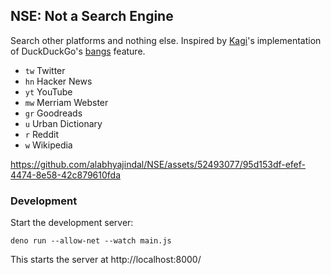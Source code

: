 ## NSE: Not a Search Engine

Search other platforms and nothing else. Inspired by [Kagi](https://help.kagi.com/kagi/features/bangs.html)'s implementation of DuckDuckGo's [bangs](https://duckduckgo.com/bangs) feature.

- `tw` Twitter
- `hn` Hacker News
- `yt` YouTube
- `mw` Merriam Webster
- `gr` Goodreads
- `u` Urban Dictionary
- `r` Reddit
- `w` Wikipedia

https://github.com/alabhyajindal/NSE/assets/52493077/95d153df-efef-4474-8e58-42c879610fda

### Development

Start the development server:

```
deno run --allow-net --watch main.js
```

This starts the server at http://localhost:8000/




